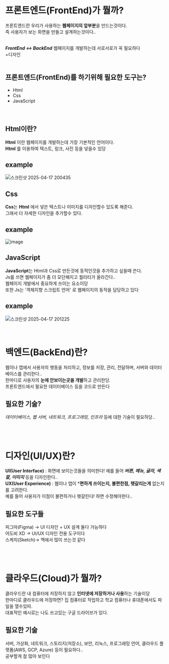 프론트엔드(FrontEnd)가 뭘까?
=============================
프론트엔드란 우리가 사용하는 **웹페이지의 앞부분**을 만드는것이다.<br>
즉 사용자가 보는 화면을 만들고 설계하는것이다..<br>
<br>

***FrontEnd <-> BackEnd***
웹페이지를 개발하는데 서로서로가 꼭 필요하다<br>
+디자인<br>
<br>



프론트엔드(FrontEnd)를 하기위해 필요한 도구는?
------------------------------------------------
* Html
* Css
* JavaScript
  <br>
  <br>
  <br>

Html이란?
----------
**Html** 이란 웹페이지를 개발하는데 가장 기본적인 언어이다.<br>
**Html** 를 이용하여 텍스트, 링크, 사진 등을 넣을수 있당<br>

example
-------
![스크린샷 2025-04-17 200435](https://github.com/user-attachments/assets/5fb62297-9289-4376-b1a6-af2f6da53ea6)
<br>

Css
-------
**Css**는 **Html** 에서 넣은 텍스트나 이미지를 디자인할수 있도록 해준다.<br>
그래서 더 자세한 디자인을 추가할수 있다.<br>

example
--------
![image](https://github.com/user-attachments/assets/70ff75cf-ee9d-4cde-ad19-f2a087927594)



JavaScript
---------
**JavaScript**는 Html과 Css로 만든것에 동적인것을 추가하고 싶을때 쓴다.<br>
Js를 쓰면 웹페이지가 좀 더 모던해지고 퀄리티가 올라간다..<br>
웹페이지 개발에서 중요하게 쓰이는 요소이당<br>
또한 Js는 '객체지향 스크립트 언어' 로 웹페이지의 동작을 담당하고 있다<br>

example
--------
![스크린샷 2025-04-17 201225](https://github.com/user-attachments/assets/1ef466f1-d56b-4843-b0b4-76d08e0c3859)
<br>
<br>
<br>

백엔드(BackEnd)란?
==================
 웹이나 앱에서 사용자의 행동을 처리하고, 정보를 저장, 관리, 전달하며, 서버와 데이터베이스를 관리한다..<br>
 한마디로 사용자의 **눈에 안보이는곳을 개발**하고 관리한당.<br>
 프론트엔드에서 필요한 데이터베이스 등을 코드로 만든다
<br>

필요한 기술?
-----------------
*데이터베이스, 웹 서버, 네트워크, 프로그래밍, 인프라* 등에 대한 기술이 필요하당..<br>
<br>
<br>
<br>

디자인(UI/UX)란?
=================
**UI(User Interface)** : 화면에 보이는것들을 의미한다! 예를 들어 ***버튼, 메뉴, 글자, 색깔, 이미지*** 등을 디자인한다..<br>
**UX(User Experience)** : 웹이나 앱이 ***편하게 쓰이는지, 불편한점, 헷갈리는게** 없는지를 고려한다.<br>
예를 들어 사용자가 이점이 불편하거나 헷갈린다! 하면 수정해야한다..
<br>

필요한 도구들
--------------
피그마(Figma) → UI 디자인 + UX 설계 둘다 가능하다<br>
어도비 XD     → UI/UX 디자인 전용 도구이다<br>
스케치(Sketch)→ 맥에서 많이 쓰는것 같다<br>
<br>
<br>
<br>

클라우드(Cloud)가 뭘까?
======================
클라우드란 내 컴퓨터에 저장하지 않고 **인터넷에 저장하거나 사용**하는 기술이당<br>
한마디로 클라우드에 저장하면? 집 컴퓨터로 작업하고 학교 컴퓨터나 휴대폰에서도 파일을 열수있따.<br>
대표적인 예시로는 나도 쓰고있는 구글 드라이브가 있다.
<br>

필요한 기술
-------------
서버, 가상화, 네트워크, 스토리지(저장소), 보안, 리눅스, 프로그래밍 언어, 클라우드 플랫폼(AWS, GCP, Azure) 등이 필요하다..<br>
공부할게 참 많아 보인다
